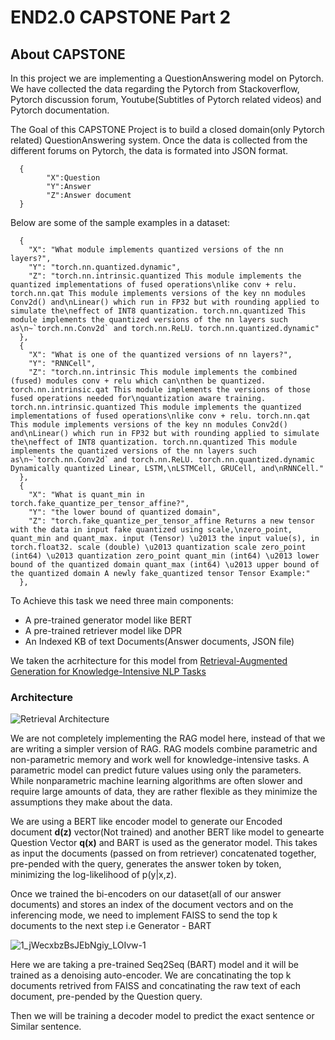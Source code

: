# END2.0 CAPSTONE Part 2

## About CAPSTONE

In this project we are implementing a QuestionAnswering model on Pytorch. We have collected the data regarding the Pytorch from Stackoverflow, Pytorch discussion forum, Youtube(Subtitles of Pytorch related videos) and Pytorch documentation.

The Goal of this CAPSTONE Project is to build a closed domain(only Pytorch related) QuestionAnswering system. Once the data is collected from the different forums on Pytorch, the data is formated into  JSON format.
      
      {
            "X":Question
            "Y":Answer
            "Z":Answer document
      }
      
Below are some of the sample examples in a dataset:

      {
        "X": "What module implements quantized versions of the nn layers?",
        "Y": "torch.nn.quantized.dynamic",
        "Z": "torch.nn.intrinsic.quantized This module implements the quantized implementations of fused operations\nlike conv + relu. torch.nn.qat This module implements versions of the key nn modules Conv2d() and\nLinear() which run in FP32 but with rounding applied to simulate the\neffect of INT8 quantization. torch.nn.quantized This module implements the quantized versions of the nn layers such as\n~`torch.nn.Conv2d` and torch.nn.ReLU. torch.nn.quantized.dynamic"
      },
      {
        "X": "What is one of the quantized versions of nn layers?",
        "Y": "RNNCell",
        "Z": "torch.nn.intrinsic This module implements the combined (fused) modules conv + relu which can\nthen be quantized. torch.nn.intrinsic.qat This module implements the versions of those fused operations needed for\nquantization aware training. torch.nn.intrinsic.quantized This module implements the quantized implementations of fused operations\nlike conv + relu. torch.nn.qat This module implements versions of the key nn modules Conv2d() and\nLinear() which run in FP32 but with rounding applied to simulate the\neffect of INT8 quantization. torch.nn.quantized This module implements the quantized versions of the nn layers such as\n~`torch.nn.Conv2d` and torch.nn.ReLU. torch.nn.quantized.dynamic Dynamically quantized Linear, LSTM,\nLSTMCell, GRUCell, and\nRNNCell."
      },
      {
        "X": "What is quant_min in torch.fake_quantize_per_tensor_affine?",
        "Y": "the lower bound of quantized domain",
        "Z": "torch.fake_quantize_per_tensor_affine Returns a new tensor with the data in input fake quantized using scale,\nzero_point, quant_min and quant_max. input (Tensor) \u2013 the input value(s), in torch.float32. scale (double) \u2013 quantization scale zero_point (int64) \u2013 quantization zero_point quant_min (int64) \u2013 lower bound of the quantized domain quant_max (int64) \u2013 upper bound of the quantized domain A newly fake_quantized tensor Tensor Example:"
      },



To Achieve this task we need three main components:
* A pre-trained generator model like BERT
* A pre-trained retriever model like DPR
* An Indexed KB of text Documents(Answer documents, JSON file)
     
     
We taken the acrhitecture for this model from [Retrieval-Augmented Generation for Knowledge-Intensive NLP Tasks](https://arxiv.org/abs/2005.11401)

### Architecture

![Retrieval Architecture](https://user-images.githubusercontent.com/62289867/132666358-43fdaf49-634b-4463-b07a-c646be4cbc66.png)

We are not completely implementing the RAG model here, instead of that we are writing a simpler version of RAG. RAG models combine parametric and non-parametric memory and work well for knowledge-intensive tasks. A parametric model can predict future values using only the parameters. While nonparametric machine learning algorithms are often slower and require large amounts of data, they are rather flexible as they minimize the assumptions they make about the data.

We are using a BERT like encoder model to generate our Encoded document **d(z)** vector(Not trained) and another BERT like model to genearte Question Vector **q(x)** and BART is used as the generator model. This takes as input the documents (passed on from retriever) concatenated together, pre-pended with the query, generates the answer token by token, minimizing the log-likelihood of p(y|x,z). 


Once we trained the bi-encoders on our dataset(all of our answer documents) and stores an index of the document vectors and on the inferencing mode, we need to implement FAISS to send the top k documents to the next step i.e Generator - BART

![1_jWecxbzBsJEbNgiy_LOIvw-1](https://user-images.githubusercontent.com/62289867/132668794-93a052f5-8753-4ba5-bfa0-68efd0c43896.png)

Here we are taking a pre-trained Seq2Seq (BART) model and it will be trained as a denoising auto-encoder. We are concatinating the top k documents retrived from FAISS and concatinating the raw text of each document, pre-pended by the Question query.

Then we will be training a decoder model to predict the exact sentence or Similar sentence.


